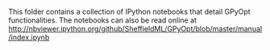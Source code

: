 This folder contains a collection of IPython notebooks that detail GPyOpt functionalities. The notebooks can also be read online at http://nbviewer.ipython.org/github/SheffieldML/GPyOpt/blob/master/manual/index.ipynb
